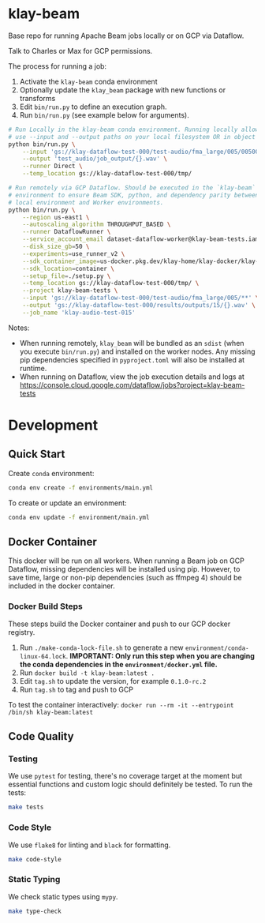 # klay-beam

Base repo for running Apache Beam jobs locally or on GCP via Dataflow.

Talk to Charles or Max for GCP permissions.

The process for running a job:
1. Activate the `klay-beam` conda environment
1. Optionally update the `klay_beam` package with new functions or transforms
1. Edit `bin/run.py` to define an execution graph.
1. Run `bin/run.py` (see example below for arguments).

```bash
# Run Locally in the klay-beam conda environment. Running locally allows you to
# use --input and --output paths on your local filesystem OR in object storage.
python bin/run.py \
    --input 'gs://klay-dataflow-test-000/test-audio/fma_large/005/00500*.mp3' \
    --output 'test_audio/job_output/{}.wav' \
    --runner Direct \
    --temp_location gs://klay-dataflow-test-000/tmp/
```

```bash
# Run remotely via GCP Dataflow. Should be executed in the `klay-beam` conda
# environment to ensure Beam SDK, python, and dependency parity between the
# local environment and Worker environments.
python bin/run.py \
    --region us-east1 \
    --autoscaling_algorithm THROUGHPUT_BASED \
    --runner DataflowRunner \
    --service_account_email dataset-dataflow-worker@klay-beam-tests.iam.gserviceaccount.com \
    --disk_size_gb=50 \
    --experiments=use_runner_v2 \
    --sdk_container_image=us-docker.pkg.dev/klay-home/klay-docker/klay-beam:latest \
    --sdk_location=container \
    --setup_file=./setup.py \
    --temp_location gs://klay-dataflow-test-000/tmp/ \
    --project klay-beam-tests \
    --input 'gs://klay-dataflow-test-000/test-audio/fma_large/005/**' \
    --output 'gs://klay-dataflow-test-000/results/outputs/15/{}.wav' \
    --job_name 'klay-audio-test-015'
```

Notes:

- When running remotely, `klay_beam` will be bundled as an `sdist` (when you execute `bin/run.py`) and installed on the worker nodes. Any missing pip dependencies specified in `pyproject.toml` will also be installed at runtime.
- When running on Dataflow, view the job execution details and logs at  https://console.cloud.google.com/dataflow/jobs?project=klay-beam-tests


# Development
## Quick Start

Create `conda` environment:

```sh
conda env create -f environments/main.yml
```

To create or update an environment:

```sh
conda env update -f environment/main.yml
```

## Docker Container

This docker will be run on all workers. When running a Beam job on GCP Dataflow,
missing dependencies will be installed using pip. However, to save time, large
or non-pip dependencies (such as ffmpeg 4) should be included in the docker
container.

### Docker Build Steps

These steps build the Docker container and push to our GCP docker registry.

1. Run `./make-conda-lock-file.sh` to generate a new `environment/conda-linux-64.lock`. **IMPORTANT: Only run this step when you are changing the conda dependencies in the `environment/docker.yml` file.**
2. Run `docker build -t klay-beam:latest .`
3. Edit `tag.sh` to update the version, for example `0.1.0-rc.2`
4. Run `tag.sh` to tag and push to GCP

To test the container interactively: `docker run --rm -it --entrypoint /bin/sh klay-beam:latest`

## Code Quality
### Testing
We use `pytest` for testing, there's no coverage target at the moment but essential functions and custom logic should definitely be tested. To run the tests:
```sh
make tests
```

### Code Style
We use `flake8` for linting and `black` for formatting.

```sh
make code-style
```

### Static Typing
We check static types using `mypy`.
```sh
make type-check
```
